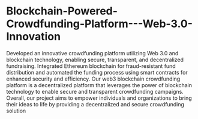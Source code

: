 # Blockchain-Powered-Crowdfunding-Platform---Web-3.0-Innovation
Developed an innovative crowdfunding platform utilizing Web 3.0 and blockchain technology, enabling secure, transparent, and decentralized fundraising.  Integrated Ethereum blockchain for fraud-resistant fund distribution and automated the funding process using smart contracts for enhanced security and efficiency.
Our web3 blockchain crowdfunding platform is a decentralized platform that leverages the power of blockchain technology to enable secure and transparent crowdfunding campaigns. 
Overall, our project aims to empower individuals and organizations to bring their ideas to life by providing a decentralized and secure crowdfunding solution
